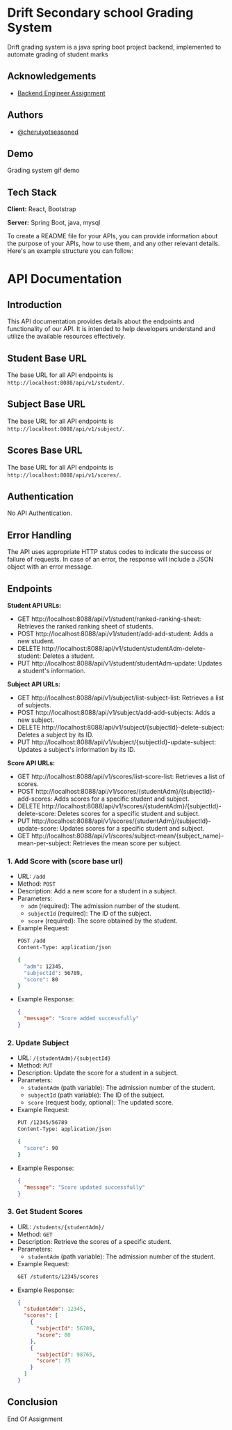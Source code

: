 
# Drift Secondary school Grading System

Drift grading system is a java spring boot project backend, implemented to automate grading of student marks


## Acknowledgements

- [Backend Engineer Assignment](https://www.drift.co.ke/)

## Authors

- [@cheruiyotseasoned](https://www.github.com/cheruiyotseasoned)


## Demo

Grading system gif demo


## Tech Stack

**Client:** React, Bootstrap

**Server:** Spring Boot, java, mysql

To create a README file for your APIs, you can provide information about the purpose of your APIs, how to use them, and any other relevant details. Here's an example structure you can follow:

# API Documentation

## Introduction
This API documentation provides details about the endpoints and functionality of our API. It is intended to help developers understand and utilize the available resources effectively.

## Student Base URL
The base URL for all API endpoints is `http://localhost:8088/api/v1/student/`.
## Subject Base URL
The base URL for all API endpoints is `http://localhost:8088/api/v1/subject/`.
## Scores Base URL
The base URL for all API endpoints is `http://localhost:8088/api/v1/scores/`.

## Authentication
No API Authentication.
## Error Handling
The API uses appropriate HTTP status codes to indicate the success or failure of requests. In case of an error, the response will include a JSON object with an error message.

## Endpoints

**Student API URLs:**
- GET http://localhost:8088/api/v1/student/ranked-ranking-sheet: Retrieves the ranked ranking sheet of students.
- POST http://localhost:8088/api/v1/student/add-add-student: Adds a new student.
- DELETE http://localhost:8088/api/v1/student/studentAdm-delete-student: Deletes a student.
- PUT http://localhost:8088/api/v1/student/studentAdm-update: Updates a student's information.

**Subject API URLs:**
- GET http://localhost:8088/api/v1/subject/list-subject-list: Retrieves a list of subjects.
- POST http://localhost:8088/api/v1/subject/add-add-subjects: Adds a new subject.
- DELETE http://localhost:8088/api/v1/subject/{subjectId}-delete-subject: Deletes a subject by its ID.
- PUT http://localhost:8088/api/v1/subject/{subjectId}-update-subject: Updates a subject's information by its ID.

**Score API URLs:**
- GET http://localhost:8088/api/v1/scores/list-score-list: Retrieves a list of scores.
- POST http://localhost:8088/api/v1/scores/{studentAdm}/{subjectId}-add-scores: Adds scores for a specific student and subject.
- DELETE http://localhost:8088/api/v1/scores/{studentAdm}/{subjectId}-delete-score: Deletes scores for a specific student and subject.
- PUT http://localhost:8088/api/v1/scores/{studentAdm}/{subjectId}-update-score: Updates scores for a specific student and subject.
- GET http://localhost:8088/api/v1/scores/subject-mean/{subject_name}-mean-per-subject: Retrieves the mean score per subject.


### 1. Add Score with (score base url)
- URL: `/add`
- Method: `POST`
- Description: Add a new score for a student in a subject.
- Parameters:
    - `adm` (required): The admission number of the student.
    - `subjectId` (required): The ID of the subject.
    - `score` (required): The score obtained by the student.
- Example Request:
  ```bash
  POST /add
  Content-Type: application/json

  {
    "adm": 12345,
    "subjectId": 56789,
    "score": 80
  }
  ```
- Example Response:
  ```json
  {
    "message": "Score added successfully"
  }
  ```

### 2. Update Subject
- URL: `/{studentAdm}/{subjectId}`
- Method: `PUT`
- Description: Update the score for a student in a subject.
- Parameters:
    - `studentAdm` (path variable): The admission number of the student.
    - `subjectId` (path variable): The ID of the subject.
    - `score` (request body, optional): The updated score.
- Example Request:
  ```bash
  PUT /12345/56789
  Content-Type: application/json

  {
    "score": 90
  }
  ```
- Example Response:
  ```json
  {
    "message": "Score updated successfully"
  }
  ```

### 3. Get Student Scores
- URL: `/students/{studentAdm}/`
- Method: `GET`
- Description: Retrieve the scores of a specific student.
- Parameters:
    - `studentAdm` (path variable): The admission number of the student.
- Example Request:
  ```bash
  GET /students/12345/scores
  ```
- Example Response:
  ```json
  {
    "studentAdm": 12345,
    "scores": [
      {
        "subjectId": 56789,
        "score": 80
      },
      {
        "subjectId": 98765,
        "score": 75
      }
    ]
  }
  ```

## Conclusion
End Of Assignment